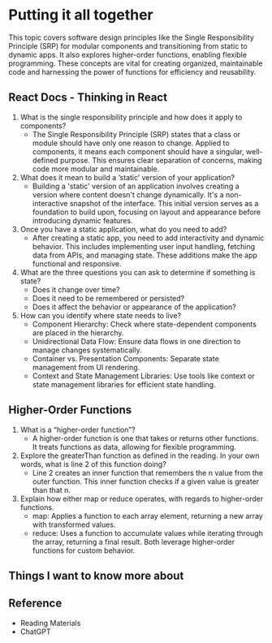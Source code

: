 # Putting it all together

This topic covers software design principles like the Single Responsibility Principle (SRP) for modular components and transitioning from static to dynamic apps. It also explores higher-order functions, enabling flexible programming. These concepts are vital for creating organized, maintainable code and harnessing the power of functions for efficiency and reusability.

## React Docs - Thinking in React

1. What is the single responsibility principle and how does it apply to components?
   - The Single Responsibility Principle (SRP) states that a class or module should have only one reason to change. Applied to components, it means each component should have a singular, well-defined purpose. This ensures clear separation of concerns, making code more modular and maintainable.
2. What does it mean to build a ‘static’ version of your application?
   - Building a 'static' version of an application involves creating a version where content doesn't change dynamically. It's a non-interactive snapshot of the interface. This initial version serves as a foundation to build upon, focusing on layout and appearance before introducing dynamic features.
3. Once you have a static application, what do you need to add?
   - After creating a static app, you need to add interactivity and dynamic behavior. This includes implementing user input handling, fetching data from APIs, and managing state. These additions make the app functional and responsive.
4. What are the three questions you can ask to determine if something is state?
   - Does it change over time?
   - Does it need to be remembered or persisted?
   - Does it affect the behavior or appearance of the application?
5. How can you identify where state needs to live?
   - Component Hierarchy: Check where state-dependent components are placed in the hierarchy.
   - Unidirectional Data Flow: Ensure data flows in one direction to manage changes systematically.
   - Container vs. Presentation Components: Separate state management from UI rendering.
   - Context and State Management Libraries: Use tools like context or state management libraries for efficient state handling.

## Higher-Order Functions

1. What is a “higher-order function”?
   - A higher-order function is one that takes or returns other functions. It treats functions as data, allowing for flexible programming.
2. Explore the greaterThan function as defined in the reading. In your own words, what is line 2 of this function doing?
   - Line 2 creates an inner function that remembers the n value from the outer function. This inner function checks if a given value is greater than that n.
3. Explain how either map or reduce operates, with regards to higher-order functions.
   - map: Applies a function to each array element, returning a new array with transformed values.
   - reduce: Uses a function to accumulate values while iterating through the array, returning a final result. Both leverage higher-order functions for custom behavior.

## Things I want to know more about

## Reference

- Reading Materials
- ChatGPT